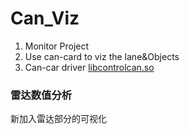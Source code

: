 # Can_Viz
1. Monitor Project
2. Use can-card to viz the lane&Objects
3. Can-car driver [libcontrolcan.so](libcontrolcan.so)



### 雷达数值分析

新加入雷达部分的可视化